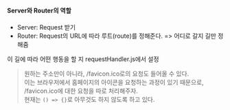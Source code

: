 ###
#### Server와 Router의 역할
- Server: Request 받기
- Router: Request의 URL에 따라 루트(route)를 정해준다. => 어디로 갈지 길만 정해줌  

이 길에 따라 어떤 행동을 할 지 requestHandler.js에서 설정

> 원하는 주소만이 아니라, /favicon.ico로의 요청도 들어올 수 있다.  
이는 브라우저에서 홈페이지의 아이콘을 요청하는 과정이 있기 때문으로, /favicon.ico에 대한 요청을 따로 처리해주자.  
현재는 `() => {}`로 아무것도 하지 않도록 하고 있다.